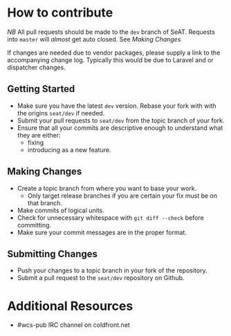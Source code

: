# How to contribute

*NB* All pull requests should be made to the `dev` branch of SeAT. Requests into `master` will _almost_ get auto closed. See *Making Changes*

If changes are needed due to vendor packages, please supply a link to the accompanying change log. Typically this would be due to Laravel and or dispatcher changes.

## Getting Started

* Make sure you have the latest `dev` version. Rebase your fork with with the origins `seat/dev` if needed.
* Submit your pull requests to `seat/dev` from the topic branch of your fork.
* Ensure that all your commits are descriptive enough to understand what they are either:
    * fixing
    * introducing as a new feature.

## Making Changes

* Create a topic branch from where you want to base your work.
  * Only target release branches if you are certain your fix must be on that
    branch.
* Make commits of logical units.
* Check for unnecessary whitespace with `git diff --check` before committing.
* Make sure your commit messages are in the proper format.

## Submitting Changes

* Push your changes to a topic branch in your fork of the repository.
* Submit a pull request to the `seat/dev` repository on Github.

# Additional Resources

* #wcs-pub IRC channel on coldfront.net
